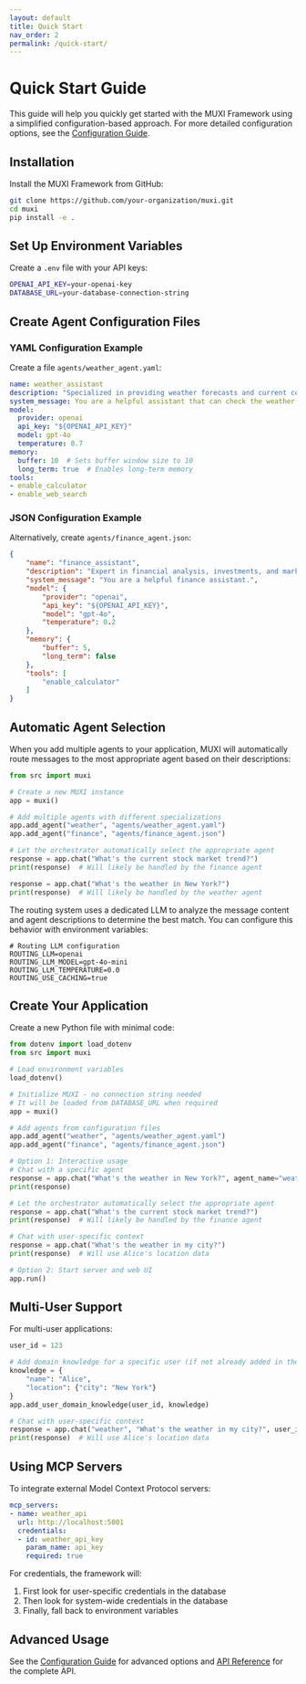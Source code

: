 ```yaml
---
layout: default
title: Quick Start
nav_order: 2
permalink: /quick-start/
---
```


# Quick Start Guide

This guide will help you quickly get started with the MUXI Framework using a simplified configuration-based approach. For more detailed configuration options, see the [Configuration Guide](/configuration-guide/).

## Installation

Install the MUXI Framework from GitHub:

```bash
git clone https://github.com/your-organization/muxi.git
cd muxi
pip install -e .
```

## Set Up Environment Variables

Create a `.env` file with your API keys:

```bash
OPENAI_API_KEY=your-openai-key
DATABASE_URL=your-database-connection-string
```

## Create Agent Configuration Files

### YAML Configuration Example

Create a file `agents/weather_agent.yaml`:

```yaml
name: weather_assistant
description: "Specialized in providing weather forecasts and current conditions."
system_message: You are a helpful assistant that can check the weather.
model:
  provider: openai
  api_key: "${OPENAI_API_KEY}"
  model: gpt-4o
  temperature: 0.7
memory:
  buffer: 10  # Sets buffer window size to 10
  long_term: true  # Enables long-term memory
tools:
- enable_calculator
- enable_web_search
```

### JSON Configuration Example

Alternatively, create `agents/finance_agent.json`:

```json
{
    "name": "finance_assistant",
    "description": "Expert in financial analysis, investments, and market trends.",
    "system_message": "You are a helpful finance assistant.",
    "model": {
        "provider": "openai",
        "api_key": "${OPENAI_API_KEY}",
        "model": "gpt-4o",
        "temperature": 0.2
    },
    "memory": {
        "buffer": 5,
        "long_term": false
    },
    "tools": [
        "enable_calculator"
    ]
}
```

## Automatic Agent Selection

When you add multiple agents to your application, MUXI will automatically route messages to the most appropriate agent based on their descriptions:

```python
from src import muxi

# Create a new MUXI instance
app = muxi()

# Add multiple agents with different specializations
app.add_agent("weather", "agents/weather_agent.yaml")
app.add_agent("finance", "agents/finance_agent.json")

# Let the orchestrator automatically select the appropriate agent
response = app.chat("What's the current stock market trend?")
print(response)  # Will likely be handled by the finance agent

response = app.chat("What's the weather in New York?")
print(response)  # Will likely be handled by the weather agent
```

The routing system uses a dedicated LLM to analyze the message content and agent descriptions to determine the best match. You can configure this behavior with environment variables:

```
# Routing LLM configuration
ROUTING_LLM=openai
ROUTING_LLM_MODEL=gpt-4o-mini
ROUTING_LLM_TEMPERATURE=0.0
ROUTING_USE_CACHING=true
```

## Create Your Application

Create a new Python file with minimal code:

```python
from dotenv import load_dotenv
from src import muxi

# Load environment variables
load_dotenv()

# Initialize MUXI - no connection string needed
# It will be loaded from DATABASE_URL when required
app = muxi()

# Add agents from configuration files
app.add_agent("weather", "agents/weather_agent.yaml")
app.add_agent("finance", "agents/finance_agent.json")

# Option 1: Interactive usage
# Chat with a specific agent
response = app.chat("What's the weather in New York?", agent_name="weather")
print(response)

# Let the orchestrator automatically select the appropriate agent
response = app.chat("What's the current stock market trend?")
print(response)  # Will likely be handled by the finance agent

# Chat with user-specific context
response = app.chat("What's the weather in my city?")
print(response)  # Will use Alice's location data

# Option 2: Start server and web UI
app.run()
```

## Multi-User Support

For multi-user applications:

```python
user_id = 123

# Add domain knowledge for a specific user (if not already added in the past)
knowledge = {
    "name": "Alice",
    "location": {"city": "New York"}
}
app.add_user_domain_knowledge(user_id, knowledge)

# Chat with user-specific context
response = app.chat("weather", "What's the weather in my city?", user_id=user_id)
print(response)  # Will use Alice's location data
```

## Using MCP Servers

To integrate external Model Context Protocol servers:

```yaml
mcp_servers:
- name: weather_api
  url: http://localhost:5001
  credentials:
  - id: weather_api_key
    param_name: api_key
    required: true
```

For credentials, the framework will:
1. First look for user-specific credentials in the database
2. Then look for system-wide credentials in the database
3. Finally, fall back to environment variables

## Advanced Usage

See the [Configuration Guide](/configuration-guide/) for advanced options and [API Reference](/api-reference/) for the complete API.
